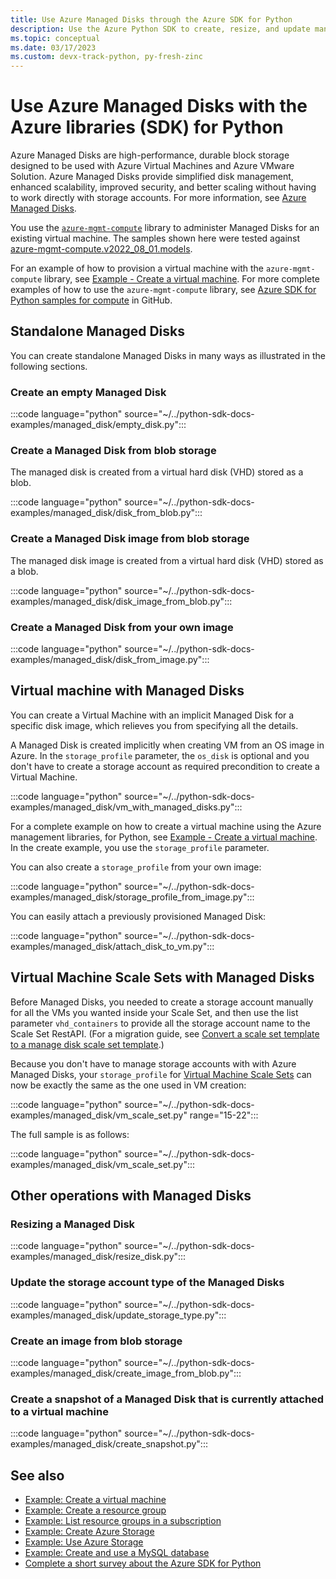 ```yaml
---
title: Use Azure Managed Disks through the Azure SDK for Python
description: Use the Azure Python SDK to create, resize, and update managed disks standalone, in a virtual machine, or in a virtual machine scale set.
ms.topic: conceptual
ms.date: 03/17/2023
ms.custom: devx-track-python, py-fresh-zinc
---
```


# Use Azure Managed Disks with the Azure libraries (SDK) for Python

Azure Managed Disks are high-performance, durable block storage designed to be used with Azure Virtual Machines and Azure VMware Solution. Azure Managed Disks provide simplified disk management, enhanced scalability, improved security, and better scaling without having to work directly with storage accounts. For more information, see [Azure Managed Disks](/azure/virtual-machines/managed-disks-overview).

You use the [`azure-mgmt-compute`](/python/api/overview/azure/virtualmachines) library to administer Managed Disks for an existing virtual machine. The samples shown here were tested against [azure-mgmt-compute.v2022_08_01.models](/python/api/azure-mgmt-compute/azure.mgmt.compute.v2022_08_01.models?view=azure-python#module-azure.mgmt.compute.v2022_08_01.models).

For an example of how to provision a virtual machine with the `azure-mgmt-compute` library, see [Example - Create a virtual machine](azure-sdk-example-virtual-machines.md). For more complete examples of how to use the `azure-mgmt-compute` library, see [Azure SDK for Python samples for compute](https://github.com/Azure-Samples/azure-samples-python-management/tree/main/samples/compute) in GitHub.

## Standalone Managed Disks

You can create standalone Managed Disks in many ways as illustrated in the following sections.

### Create an empty Managed Disk

:::code language="python" source="~/../python-sdk-docs-examples/managed_disk/empty_disk.py":::

### Create a Managed Disk from blob storage

The managed disk is created from a virtual hard disk (VHD) stored as a blob.

:::code language="python" source="~/../python-sdk-docs-examples/managed_disk/disk_from_blob.py":::

### Create a Managed Disk image from blob storage

The managed disk image is created from a virtual hard disk (VHD) stored as a blob.

:::code language="python" source="~/../python-sdk-docs-examples/managed_disk/disk_image_from_blob.py":::

### Create a Managed Disk from your own image

:::code language="python" source="~/../python-sdk-docs-examples/managed_disk/disk_from_image.py":::

## Virtual machine with Managed Disks

You can create a Virtual Machine with an implicit Managed Disk for a specific disk image, which relieves you from specifying all the details.

A Managed Disk is created implicitly when creating VM from an OS image in Azure. In the `storage_profile` parameter, the `os_disk` is optional and you don't have to create a storage account as required precondition to create a Virtual Machine.

:::code language="python" source="~/../python-sdk-docs-examples/managed_disk/vm_with_managed_disks.py":::

For a complete example on how to create a virtual machine using the Azure management libraries, for Python, see [Example - Create a virtual machine](azure-sdk-example-virtual-machines.md). In the create example, you use the `storage_profile` parameter.

You can also create a `storage_profile` from your own image:

:::code language="python" source="~/../python-sdk-docs-examples/managed_disk/storage_profile_from_image.py":::

You can easily attach a previously provisioned Managed Disk:

:::code language="python" source="~/../python-sdk-docs-examples/managed_disk/attach_disk_to_vm.py":::

## Virtual Machine Scale Sets with Managed Disks

Before Managed Disks, you needed to create a storage account manually for all the VMs you wanted inside your Scale Set, and then use the list parameter `vhd_containers` to provide all the storage account name to the Scale Set RestAPI. (For a migration guide, see [Convert a scale set template to a manage disk scale set template](/azure/virtual-machine-scale-sets/virtual-machine-scale-sets-convert-template-to-md).)

Because you don't have to manage storage accounts with with Azure Managed Disks, your `storage_profile` for [Virtual Machine Scale Sets](/azure/virtual-machine-scale-sets/overview) can now be exactly the same as the one used in VM creation:

:::code language="python" source="~/../python-sdk-docs-examples/managed_disk/vm_scale_set.py" range="15-22":::

The full sample is as follows:

:::code language="python" source="~/../python-sdk-docs-examples/managed_disk/vm_scale_set.py":::

## Other operations with Managed Disks

### Resizing a Managed Disk

:::code language="python" source="~/../python-sdk-docs-examples/managed_disk/resize_disk.py":::

### Update the storage account type of the Managed Disks

:::code language="python" source="~/../python-sdk-docs-examples/managed_disk/update_storage_type.py":::

### Create an image from blob storage

:::code language="python" source="~/../python-sdk-docs-examples/managed_disk/create_image_from_blob.py":::

### Create a snapshot of a Managed Disk that is currently attached to a virtual machine

:::code language="python" source="~/../python-sdk-docs-examples/managed_disk/create_snapshot.py":::

## See also

- [Example: Create a virtual machine](azure-sdk-example-virtual-machines.md)
- [Example: Create a resource group](azure-sdk-example-resource-group.md)
- [Example: List resource groups in a subscription](azure-sdk-example-list-resource-groups.md)
- [Example: Create Azure Storage](azure-sdk-example-storage.md)
- [Example: Use Azure Storage](azure-sdk-example-storage-use.md)
- [Example: Create and use a MySQL database](azure-sdk-example-database.md)
- [Complete a short survey about the Azure SDK for Python](https://microsoft.qualtrics.com/jfe/form/SV_bNFX0HECjzPWMiG?Q_CHL=docs)

